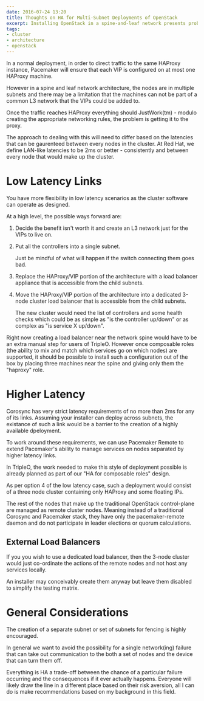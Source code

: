 ```yaml
---
date: 2016-07-24 13:20
title: Thoughts on HA for Multi-Subnet Deployments of OpenStack 
excerpt: Installing OpenStack in a spine-and-leaf network presents problems for high availability, these are some thoughts on what do to about it. 
tags: 
- cluster
- architecture
- openstack
---
```


In a normal deployment, in order to direct traffic to the same HAProxy
instance, Pacemaker will ensure that each VIP is configured on at most
one HAProxy machine.

However in a spine and leaf network architecture, the nodes are in
multiple subnets and there may be a limitation that the machines can
not be part of a common L3 network that the VIPs could be added to.

Once the traffic reaches HAProxy everything should JustWork(tm) -
modulo creating the appropriate networking rules, the problem is
getting it to the proxy.

The approach to dealing with this will need to differ based on the
latencies that can be gaurenteed between every nodes in the cluster.
At Red Hat, we define LAN-like latencies to be 2ms or better -
consistently and between every node that would make up the cluster.

# Low Latency Links

You have more flexibility in low latency scenarios as the cluster
software can operate as designed.

At a high level, the possible ways forward are:

1. Decide the benefit isn't worth it and create an L3 network just for
   the VIPs to live on.

2. Put all the controllers into a single subnet.
   
   Just be mindful of what will happen if the switch connecting them
   goes bad.

3. Replace the HAProxy/VIP portion of the architecture with a load
   balancer appliance that is accessible from the child subnets.

4. Move the HAProxy/VIP portion of the architecture into a dedicated
   3-node cluster load balancer that is accessible from the child
   subnets.
   
   The new cluster would need the list of controllers and some health
   checks which could be as simple as "is the controller up/down" or
   as complex as "is service X up/down".


Right now creating a load balancer near the network spine would have
to be an extra manual step for users of TripleO. However once
composable roles (the ability to mix and match which services go on
which nodes) are supported, it should be possible to install such a
configuration out of the box by placing three machines near the spine
and giving only them the "haproxy" role.

# Higher Latency

Corosync has very strict latency requirements of no more than 2ms for
any of its links.  Assuming your installer can deploy across subnets,
the existance of such a link would be a barrier to the creation of a
highly available dpeloyment.

To work around these requirements, we can use Pacemaker Remote to
extend Pacemaker's ability to manage services on nodes separated by
higher latency links.

In TripleO, the work needed to make this style of deployment possible
is already planned as part of our "HA for composable roles" design.

As per option 4 of the low latency case, such a deployment would
consist of a three node cluster containing only HAProxy and some
floating IPs.

The rest of the nodes that make up the traditional OpenStack
control-plane are managed as remote cluster nodes.  Meaning instead of
a traditional Corosync and Pacemaker stack, they have only the
pacemaker-remote daemon and do not participate in leader elections or
quorum calculations.

## External Load Balancers

If you you wish to use a dedicated load balancer, then the 3-node
cluster would just co-ordinate the actions of the remote nodes and not
host any services locally.

An installer may conceivably create them anyway but leave them
disabled to simplify the testing matrix.

# General Considerations

The creation of a separate subnet or set of subnets for fencing is
highly encouraged.

In general we want to avoid the possibility for a single network(ing)
failure that can take out communication to the both a set of nodes and
the device that can turn them off.

Everything is HA a trade-off between the chance of a particular
failure occurring and the consequences if it ever actually happens.
Everyone will likely draw the line in a different place based on their
risk aversion, all I can do is make recommendations based on my
background in this field.

